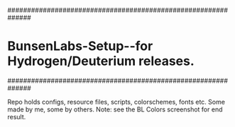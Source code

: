 ##############################################################
# BunsenLabs-Setup--for Hydrogen/Deuterium releases.
##############################################################

Repo holds configs, resource files, scripts, colorschemes, fonts etc. Some made by me, some by others.
Note: see the BL Colors screenshot for end result.
